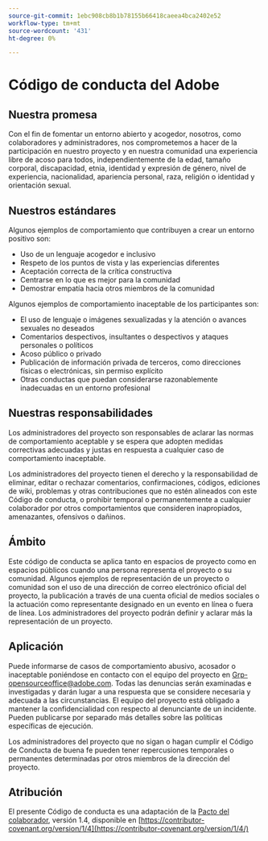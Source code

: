 ```yaml
---
source-git-commit: 1ebc908cb8b1b78155b66418caeea4bca2402e52
workflow-type: tm+mt
source-wordcount: '431'
ht-degree: 0%

---
```

# Código de conducta del Adobe

## Nuestra promesa

Con el fin de fomentar un entorno abierto y acogedor, nosotros, como colaboradores y administradores, nos comprometemos a hacer de la participación en nuestro proyecto y en nuestra comunidad una experiencia libre de acoso para todos, independientemente de la edad, tamaño corporal, discapacidad, etnia, identidad y expresión de género, nivel de experiencia, nacionalidad, apariencia personal, raza, religión o identidad y orientación sexual.

## Nuestros estándares

Algunos ejemplos de comportamiento que contribuyen a crear un entorno positivo son:

* Uso de un lenguaje acogedor e inclusivo
* Respeto de los puntos de vista y las experiencias diferentes
* Aceptación correcta de la crítica constructiva
* Centrarse en lo que es mejor para la comunidad
* Demostrar empatía hacia otros miembros de la comunidad

Algunos ejemplos de comportamiento inaceptable de los participantes son:

* El uso de lenguaje o imágenes sexualizadas y la atención o avances sexuales no deseados
* Comentarios despectivos, insultantes o despectivos y ataques personales o políticos
* Acoso público o privado
* Publicación de información privada de terceros, como direcciones físicas o electrónicas, sin permiso explícito
* Otras conductas que puedan considerarse razonablemente inadecuadas en un entorno profesional

## Nuestras responsabilidades

Los administradores del proyecto son responsables de aclarar las normas de comportamiento aceptable y se espera que adopten medidas correctivas adecuadas y justas en respuesta a cualquier caso de comportamiento inaceptable.

Los administradores del proyecto tienen el derecho y la responsabilidad de eliminar, editar o rechazar comentarios, confirmaciones, códigos, ediciones de wiki, problemas y otras contribuciones que no estén alineados con este Código de conducta, o prohibir temporal o permanentemente a cualquier colaborador por otros comportamientos que consideren inapropiados, amenazantes, ofensivos o dañinos.

## Ámbito

Este código de conducta se aplica tanto en espacios de proyecto como en espacios públicos cuando una persona representa el proyecto o su comunidad. Algunos ejemplos de representación de un proyecto o comunidad son el uso de una dirección de correo electrónico oficial del proyecto, la publicación a través de una cuenta oficial de medios sociales o la actuación como representante designado en un evento en línea o fuera de línea. Los administradores del proyecto podrán definir y aclarar más la representación de un proyecto.

## Aplicación

Puede informarse de casos de comportamiento abusivo, acosador o inaceptable poniéndose en contacto con el equipo del proyecto en Grp-opensourceoffice@adobe.com. Todas las denuncias serán examinadas e investigadas y darán lugar a una respuesta que se considere necesaria y adecuada a las circunstancias. El equipo del proyecto está obligado a mantener la confidencialidad con respecto al denunciante de un incidente.
Pueden publicarse por separado más detalles sobre las políticas específicas de ejecución.

Los administradores del proyecto que no sigan o hagan cumplir el Código de Conducta de buena fe pueden tener repercusiones temporales o permanentes determinadas por otros miembros de la dirección del proyecto.

## Atribución

El presente Código de conducta es una adaptación de la [Pacto del colaborador](https://contributor-covenant.org), versión 1.4, disponible en [https://contributor-covenant.org/version/1/4](https://contributor-covenant.org/version/1/4/)
